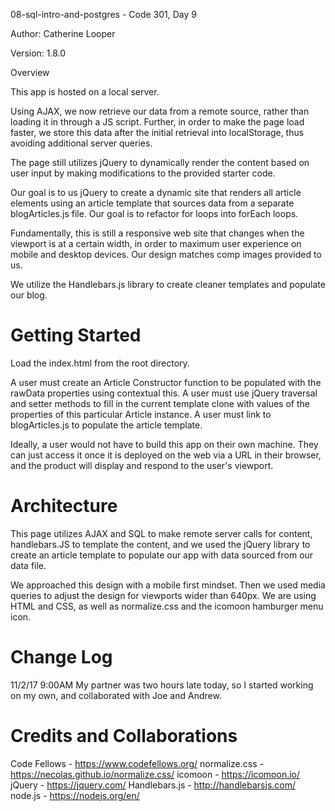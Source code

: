 08-sql-intro-and-postgres - Code 301, Day 9

Author: Catherine Looper

Version: 1.8.0

Overview

This app is hosted on a local server.

Using AJAX, we now retrieve our data from a remote source, rather than loading it in through a JS script. Further, in order to make the page load faster, we store this data after the initial retrieval into localStorage, thus avoiding additional server queries.

The page still utilizes jQuery to dynamically render the content based on user input by making modifications to the provided starter code.

Our goal is to us jQuery to create a dynamic site that renders all article elements using an article template that sources data from a separate blogArticles.js file. Our goal is to refactor for loops into forEach loops.

Fundamentally, this is still a responsive web site that changes when the viewport is at a certain width, in order to maximum user experience on mobile and desktop devices. Our design matches comp images provided to us.

We utilize the Handlebars.js library to create cleaner templates and populate our blog.

Getting Started
====

Load the index.html from the root directory.

A user must create an Article Constructor function to be populated with the rawData properties using contextual this. A user must use jQuery traversal and setter methods to fill in the current template clone with values of the properties of this particular Article instance. A user must link to blogArticles.js to populate the article template.

Ideally, a user would not have to build this app on their own machine. They can just access it once it is deployed on the web via a URL in their browser, and the product will display and respond to the user's viewport.

Architecture
====

This page utilizes AJAX and SQL to make remote server calls for content, handlebars.JS to template the content, and we used the jQuery library to create an article template to populate our app with data sourced from our data file.

We approached this design with a mobile first mindset. Then we used media queries to adjust the design for viewports wider than 640px. We are using HTML and CSS, as well as normalize.css and the icomoon hamburger menu icon.

Change Log
====

11/2/17 9:00AM My partner was two hours late today, so I started working on my own, and collaborated with Joe and Andrew.


Credits and Collaborations
====

Code Fellows - https://www.codefellows.org/
normalize.css - https://necolas.github.io/normalize.css/
icomoon - https://icomoon.io/
jQuery - https://jquery.com/
Handlebars.js - http://handlebarsjs.com/
node.js - https://nodejs.org/en/
